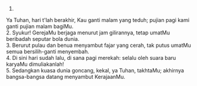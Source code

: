 1.
Ya Tuhan, hari t'lah berakhir, Kau ganti malam yang teduh;
pujian pagi kami ganti pujian malam bagiMu.
<br>
2.
Syukur! GerejaMu berjaga menurut jam gilirannya, tetap
umatMu beribadah seputar bola dunia.
<br>
3.
Berurut pulau dan benua menyambut fajar yang cerah,
tak putus umatMu semua bersilih-ganti menyembah.
<br>
4.
Di sini hari sudah lalu, di sana pagi merekah:
selalu oleh suara baru karyaMu dimuliakanlah!
<br>
5.
Sedangkan kuasa dunia goncang, kekal, ya Tuhan, takhtaMu;
akhirnya bangsa-bangsa datang menyambut KerajaanMu.